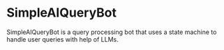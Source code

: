 # SimpleAIQueryBot
SimpleAIQueryBot is a query processing bot that uses a state machine to handle user queries with help of LLMs.
